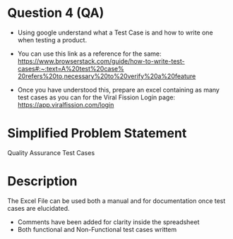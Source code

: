 # Question 4 (QA) 
* Using google understand what a Test Case is and how to write one when testing a product. 
* You can use this link as a reference for the same: [https://www.browserstack.com/guide/how-to-write-test-cases#:~:text=A%20test%20case% 20refers%20to,necessary%20to%20verify%20a%20feature](url)

* Once you have understood this, prepare an excel containing as many test cases as you can for the Viral Fission Login page: [https://app.viralfission.com/login
](url)

# Simplified Problem Statement
Quality Assurance Test Cases

# Description
The Excel File can be used both a manual and for documentation once test cases are elucidated.

* Comments have been added for clarity inside the spreadsheet
* Both functional and Non-Functional test cases writtem
